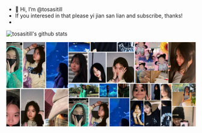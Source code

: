 - 👋 Hi, I’m @tosasitill
- If you interesed in that please yi jian san lian and subscribe, thanks!  
-
![tosasitill's github stats](https://github-readme-stats.vercel.app/api?username=tosasitill&show_icons=true&theme=dracula&count_private=true) 

![image](https://github.com/tosasitill/tosasitill/blob/main/Pages.png)
